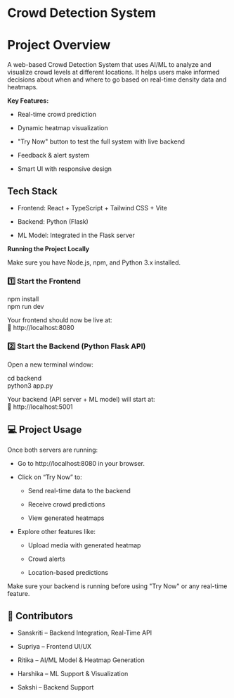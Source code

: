 # **Crowd Detection System** 

# **Project Overview**

A web-based Crowd Detection System that uses AI/ML to analyze and visualize crowd levels at different locations. It helps users make informed decisions about when and where to go based on real-time density data and heatmaps.

**Key Features:**

* Real-time crowd prediction

* Dynamic heatmap visualization

* "Try Now" button to test the full system with live backend

* Feedback & alert system

* Smart UI with responsive design

##  **Tech Stack**

* Frontend: React \+ TypeScript \+ Tailwind CSS \+ Vite

* Backend: Python (Flask)

* ML Model: Integrated in the Flask server

**Running the Project Locally**

Make sure you have Node.js, npm, and Python 3.x installed.

### 1️⃣ Start the Frontend

npm install  
npm run dev

Your frontend should now be live at:  
 	📍 http://localhost:8080

### 

### 2️⃣ Start the Backend (Python Flask API)

Open a new terminal window:

cd backend  
python3 app.py

Your backend (API server \+ ML model) will start at:  
	 📍 http://localhost:5001

## 💻 Project Usage

Once both servers are running:

* Go to http://localhost:8080 in your browser.

* Click on “Try Now” to:

  * Send real-time data to the backend

  * Receive crowd predictions

  * View generated heatmaps

* Explore other features like:

  * Upload media with generated heatmap 

  * Crowd alerts

  * Location-based predictions

Make sure your backend is running before using "Try Now" or any real-time feature.

## 

## 🙌 Contributors

* Sanskriti – Backend Integration, Real-Time API

* Supriya – Frontend UI/UX

* Ritika – AI/ML Model & Heatmap Generation

* Harshika – ML Support & Visualization

* Sakshi – Backend Support

